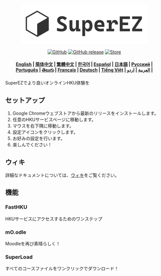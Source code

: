 <p align="center">
    <br>
    <img src="./images/logowithtext.png" width="400"/>
    <br>
</p>

<p align="center">
    <a href="https://github.com/EZ-HKU/SuperEZ/blob/main/LICENSE"><img alt="GitHub" src="https://img.shields.io/badge/LICENSE-GPL-blue"></a>
    <a href="https://github.com/EZ-HKU/SuperEZ/releases"><img alt="GitHub release" src="https://img.shields.io/badge/release-latest-green"></a>
    <a href="https://chromewebstore.google.com/detail/superez/jioahfpcicbofijpaoflhlgpkaacchka"><img alt="Store" src="https://img.shields.io/badge/extension store-download-red"></a>
</p>

<h4 align="center">
    <p>
        <a href="https://github.com/EZ-HKU/SuperEZ/">English</a> |
        <a href="https://github.com/EZ-HKU/SuperEZ/blob/main/mlp/README_zh-hans.md">简体中文</a> |
        <a href="https://github.com/EZ-HKU/SuperEZ/blob/main/mlp/README_zh-hant.md">繁體中文</a> |
        <a href="https://github.com/EZ-HKU/SuperEZ/blob/main/mlp/README_ko.md">한국어</a> |
        <a href="https://github.com/EZ-HKU/SuperEZ/blob/main/mlp/README_es.md">Español</a> |
        <a href="https://github.com/EZ-HKU/SuperEZ/blob/main/mlp/README_ja.md">日本語</a> |
        <a href="https://github.com/EZ-HKU/SuperEZ/blob/main/mlp/README_ru.md">Русский</a> |
        <a href="https://github.com/EZ-HKU/SuperEZ/blob/main/mlp/README_pt-br.md">Рortuguês</a> |
        <a href="https://github.com/EZ-HKU/SuperEZ/blob/main/mlp/README_te.md">తెలుగు</a> |
        <a href="https://github.com/EZ-HKU/SuperEZ/blob/main/mlp/README_fr.md">Français</a> |
        <a href="https://github.com/EZ-HKU/SuperEZ/blob/main/mlp/README_de.md">Deutsch</a> |
        <a href="https://github.com/EZ-HKU/SuperEZ/blob/main/mlp/README_vi.md">Tiếng Việt</a> |
        <a href="https://github.com/EZ-HKU/SuperEZ/blob/main/mlp/README_ar.md">العربية</a> |
        <a href="https://github.com/EZ-HKU/SuperEZ/blob/main/mlp/README_ur.md">اردو</a> |
    </p>
</h4>
SuperEZでより良いオンラインHKU体験を

## セットアップ
1. Google Chromeウェブストアから最新のリリースをインストールします。
2. 任意のHKUサービスページに移動します。
3. マウスを右下隅に移動します。
4. 設定アイコンをクリックします。
5. お好みの設定を行います。
6. 楽しんでください！

## ウィキ
詳細なドキュメントについては、[ウィキ](https://github.com/EZ-HKU/SuperEZ/wiki)をご覧ください。

## 機能
### FastHKU
HKUサービスにアクセスするためのワンステップ
### mO.odle
Moodleを再び素晴らしく！
### SuperLoad
すべてのコースファイルをワンクリックでダウンロード！